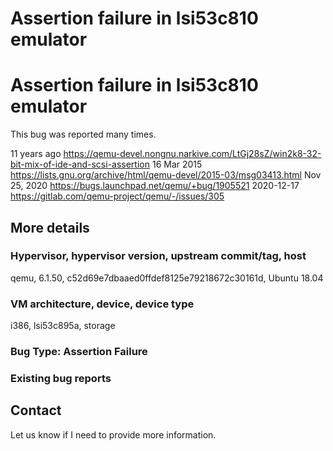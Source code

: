 # Assertion failure in lsi53c810 emulator

# Assertion failure in lsi53c810 emulator

This bug was reported many times.

11 years ago https://qemu-devel.nongnu.narkive.com/LtGj28sZ/win2k8-32-bit-mix-of-ide-and-scsi-assertion
16 Mar 2015 https://lists.gnu.org/archive/html/qemu-devel/2015-03/msg03413.html
Nov 25, 2020 https://bugs.launchpad.net/qemu/+bug/1905521
2020-12-17 https://gitlab.com/qemu-project/qemu/-/issues/305

## More details

### Hypervisor, hypervisor version, upstream commit/tag, host
qemu, 6.1.50, c52d69e7dbaaed0ffdef8125e79218672c30161d, Ubuntu 18.04

### VM architecture, device, device type
i386, lsi53c895a, storage

### Bug Type: Assertion Failure

### Existing bug reports

## Contact

Let us know if I need to provide more information.
